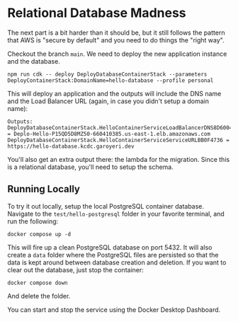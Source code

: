 # Relational Database Madness

The next part is a bit harder than it should be, but it still follows the pattern that AWS is "secure by default" and you need to do things the "right way".

Checkout the branch `main`. We need to deploy the new application instance and the database.

```shell
npm run cdk -- deploy DeployDatabaseContainerStack --parameters DeployContainerStack:DomainName=hello-database --profile personal
```

This will deploy an application and the outputs will include the DNS name and the Load Balancer URL (again, in case you didn't setup a domain name):

```
Outputs:
DeployDatabaseContainerStack.HelloContainerServiceLoadBalancerDNS8D6004C8 = Deplo-Hello-P15QD5D8MZ50-660410385.us-east-1.elb.amazonaws.com
DeployDatabaseContainerStack.HelloContainerServiceServiceURLBB0F4736 = https://hello-database.kcdc.garoyeri.dev
```

You'll also get an extra output there: the lambda for the migration. Since this is a relational database, you'll need to setup the schema.

## Running Locally

To try it out locally, setup the local PostgreSQL container database. Navigate to the `test/hello-postgresql` folder in your favorite terminal, and run the following:

```shell
docker compose up -d
```

This will fire up a clean PostgreSQL database on port 5432. It will also create a `data` folder where the PostgreSQL files are persisted so that the data is kept around between database creation and deletion. If you want to clear out the database, just stop the container:

```shell
docker compose down
```

And delete the folder.

You can start and stop the service using the Docker Desktop Dashboard.
